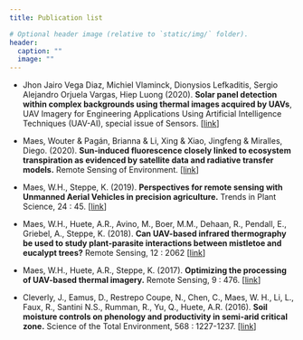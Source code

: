 ```yaml
---
title: Publication list

# Optional header image (relative to `static/img/` folder).
header:
  caption: ""
  image: ""
---
```


- Jhon Jairo Vega Diaz, Michiel Vlaminck, Dionysios Lefkaditis, Sergio Alejandro Orjuela Vargas, Hiep Luong (2020). **Solar panel detection within complex backgrounds using thermal images acquired by UAVs**, UAV Imagery for Engineering Applications Using Artificial Intelligence Techniques (UAV-AI), special issue of Sensors. [[link](https://www.mdpi.com/1424-8220/20/21/6219)]

- Maes, Wouter & Pagán, Brianna & Li, Xing & Xiao, Jingfeng & Miralles, Diego. (2020). **Sun-induced fluorescence closely linked to ecosystem transpiration as evidenced by satellite data and radiative transfer models.** Remote Sensing of Environment. [[link](http://doi.org/10.1016/j.rse.2020.112030)]

- Maes, W.H., Steppe, K. (2019). **Perspectives for remote sensing with Unmanned Aerial Vehicles in precision agriculture.** Trends in Plant Science, 24 &#58; 45. [[link](https://doi.org/10.1016/j.tplants.2018.11.007)]

- Maes, W.H., Huete, A.R., Avino, M., Boer, M.M., Dehaan, R., Pendall, E., Griebel, A., Steppe, K. (2018). **Can UAV-based infrared thermography be used to study plant-parasite interactions between mistletoe and eucalypt trees?** Remote Sensing, 12 &#58; 2062 [[link](https://doi.org/10.3390/rs10122062)]

- Maes, W.H., Huete, A.R., Steppe, K. (2017). **Optimizing the processing of UAV-based thermal imagery.** Remote Sensing, 9 &#58; 476. [[link](https://doi.org/10.3390/rs9050476)]

- Cleverly, J., Eamus, D., Restrepo Coupe, N., Chen, C., Maes, W. H., Li, L., Faux, R., Santini N.S., Rumman, R., Yu, Q., Huete, A.R. (2016). **Soil moisture controls on phenology and productivity in semi-arid critical zone.** Science of the Total Environment, 568 &#58; 1227-1237. [[link](https://doi.org/10.1016/j.scitotenv.2016.05.142)]